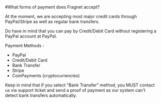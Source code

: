 #What forms of payment does Fragnet accept?

At the moment, we are accepting most major credit cards through PayPal/Stripe as well as regular bank transfers.

Do have in mind that you can pay by Credit/Debit Card without registering a PayPal account at PayPal.

Payment Methods :

*   PayPal
*   Credit/Debit Card
*   Bank Transfer
*   Stripe
*   CoinPayments (cryptocurrencies)

  
Keep in mind that if you select "Bank Transfer" method, you MUST contact us via support ticket and send a proof of payment as our system can't detect bank transfers automatically.
